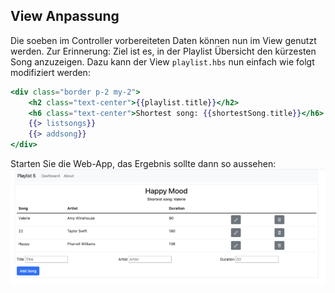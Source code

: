 ## View Anpassung

Die soeben im Controller vorbereiteten Daten können nun im View genutzt werden.
Zur Erinnerung: Ziel ist es, in der Playlist Übersicht den kürzesten Song anzuzeigen. Dazu kann der View `playlist.hbs` nun einfach wie folgt modifiziert werden:
~~~handlebars
<div class="border p-2 my-2"> 
    <h2 class="text-center">{{playlist.title}}</h2> 
    <h6 class="text-center">Shortest song: {{shortestSong.title}}</h6> 
    {{> listsongs}} 
    {{> addsong}} 
</div> 
~~~

Starten Sie die Web-App, das Ergebnis sollte dann so aussehen: 
![img.png](img/img_fin.png)

